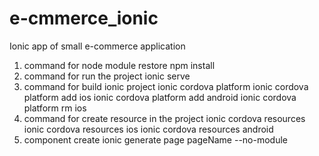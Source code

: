 # e-cmmerce_ionic
Ionic app of small e-commerce application

1. command for node module restore 
    npm install
2. command for run the project 
   ionic serve
3. command for build ionic project
	ionic cordova platform
	ionic cordova platform add ios
	ionic cordova platform add android
	ionic cordova platform rm ios
4. command for create resource in the project 
    ionic cordova resources
	ionic cordova resources ios
	ionic cordova resources android
5. component create 
   ionic generate page pageName --no-module